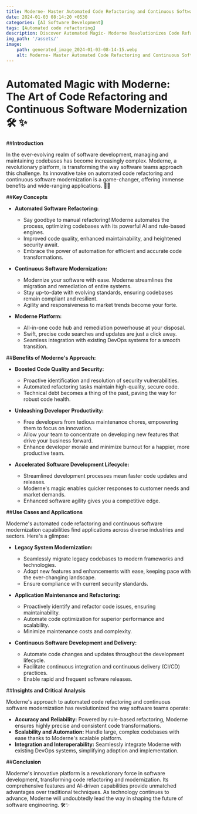 ```yaml
---
title: Moderne- Master Automated Code Refactoring and Continuous Software Modernization for Agile Development
date: 2024-01-03 08:14:20 +0530
categories: [AI Software Development]
tags: [Automated code refactoring]
description: Discover Automated Magic- Moderne Revolutionizes Code Refactoring and Software Modernization. Transform Your Development Experience with Efficiency, Security, and Agility. Modernize Now!
img_path: '/assets/'
image:
    path: generated_image_2024-01-03-08-14-15.webp
    alt: Moderne- Master Automated Code Refactoring and Continuous Software Modernization for Agile Development
---
```


# Automated Magic with Moderne: The Art of Code Refactoring and Continuous Software Modernization 🛠️ ✨

##**Introduction**

In the ever-evolving realm of software development, managing and maintaining codebases has become increasingly complex. Moderne, a revolutionary platform, is transforming the way software teams approach this challenge. Its innovative take on automated code refactoring and continuous software modernization is a game-changer, offering immense benefits and wide-ranging applications. 👨‍💻

##**Key Concepts**

* **Automated Software Refactoring:**
   - Say goodbye to manual refactoring! Moderne automates the process, optimizing codebases with its powerful AI and rule-based engines.
   - Improved code quality, enhanced maintainability, and heightened security await.
   - Embrace the power of automation for efficient and accurate code transformations.

* **Continuous Software Modernization:**
   - Modernize your software with ease. Moderne streamlines the migration and remediation of entire systems.
   - Stay up-to-date with evolving standards, ensuring codebases remain compliant and resilient.
   - Agility and responsiveness to market trends become your forte.

* **Moderne Platform:**
   - All-in-one code hub and remediation powerhouse at your disposal.
   - Swift, precise code searches and updates are just a click away.
   - Seamless integration with existing DevOps systems for a smooth transition.

##**Benefits of Moderne's Approach:**

* **Boosted Code Quality and Security:**
   - Proactive identification and resolution of security vulnerabilities.
   - Automated refactoring tasks maintain high-quality, secure code.
   - Technical debt becomes a thing of the past, paving the way for robust code health.

* **Unleashing Developer Productivity:**
   - Free developers from tedious maintenance chores, empowering them to focus on innovation.
   - Allow your team to concentrate on developing new features that drive your business forward.
   - Enhance developer morale and minimize burnout for a happier, more productive team.

* **Accelerated Software Development Lifecycle:**
   - Streamlined development processes mean faster code updates and releases.
   - Moderne's magic enables quicker responses to customer needs and market demands.
   - Enhanced software agility gives you a competitive edge.

##**Use Cases and Applications**

Moderne's automated code refactoring and continuous software modernization capabilities find applications across diverse industries and sectors. Here's a glimpse:

* **Legacy System Modernization:**
   - Seamlessly migrate legacy codebases to modern frameworks and technologies.
   - Adopt new features and enhancements with ease, keeping pace with the ever-changing landscape.
   - Ensure compliance with current security standards.

* **Application Maintenance and Refactoring:**
   - Proactively identify and refactor code issues, ensuring maintainability.
   - Automate code optimization for superior performance and scalability.
   - Minimize maintenance costs and complexity.

* **Continuous Software Development and Delivery:**
   - Automate code changes and updates throughout the development lifecycle.
   - Facilitate continuous integration and continuous delivery (CI/CD) practices.
   - Enable rapid and frequent software releases.

##**Insights and Critical Analysis**

Moderne's approach to automated code refactoring and continuous software modernization has revolutionized the way software teams operate:

* **Accuracy and Reliability:** Powered by rule-based refactoring, Moderne ensures highly precise and consistent code transformations.
* **Scalability and Automation:** Handle large, complex codebases with ease thanks to Moderne's scalable platform.
* **Integration and Interoperability:** Seamlessly integrate Moderne with existing DevOps systems, simplifying adoption and implementation.

##**Conclusion**

Moderne's innovative platform is a revolutionary force in software development, transforming code refactoring and modernization. Its comprehensive features and AI-driven capabilities provide unmatched advantages over traditional techniques. As technology continues to advance, Moderne will undoubtedly lead the way in shaping the future of software engineering. 🛠️✨
